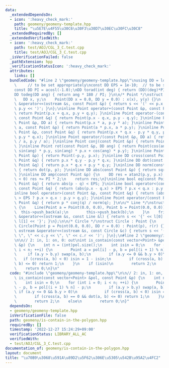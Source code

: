 ```yaml
---
data:
  _extendedDependsOn:
  - icon: ':heavy_check_mark:'
    path: geomeny/geomeny-template.hpp
    title: "\u5E7E\u4F55\u30C6\u30F3\u30D7\u30EC\u30FC\u30C8"
  _extendedRequiredBy: []
  _extendedVerifiedWith:
  - icon: ':heavy_check_mark:'
    path: test/AOJ/CGL_3_C.test.cpp
    title: test/AOJ/CGL_3_C.test.cpp
  _isVerificationFailed: false
  _pathExtension: hpp
  _verificationStatusIcon: ':heavy_check_mark:'
  attributes:
    links: []
  bundledCode: "#line 2 \"geomeny/geomeny-template.hpp\"\nusing DD = long double;\
    \     // to be set appropriately\nconst DD EPS = 1e-10;  // to be set appropriately\n\
    const DD PI = acosl(-1.0);\nDD torad(int deg) { return (DD)(deg)*PI / 180; }\n\
    DD todeg(DD ang) { return ang * 180 / PI; }\n\n/* Point */\nstruct Point {\n \
    \   DD x, y;\n    Point(DD x = 0.0, DD y = 0.0) : x(x), y(y) {}\n    friend ostream\
    \ &operator<<(ostream &s, const Point &p) { return s << '(' << p.x << \", \" <<\
    \ p.y << ')'; }\n};\ninline Point operator+(const Point &p, const Point &q) {\
    \ return Point(p.x + q.x, p.y + q.y); }\ninline Point operator-(const Point &p,\
    \ const Point &q) { return Point(p.x - q.x, p.y - q.y); }\ninline Point operator*(const\
    \ Point &p, DD a) { return Point(p.x * a, p.y * a); }\ninline Point operator*(DD\
    \ a, const Point &p) { return Point(a * p.x, a * p.y); }\ninline Point operator*(const\
    \ Point &p, const Point &q) { return Point(p.x * q.x - p.y * q.y, p.x * q.y +\
    \ p.y * q.x); }\ninline Point operator/(const Point &p, DD a) { return Point(p.x\
    \ / a, p.y / a); }\ninline Point conj(const Point &p) { return Point(p.x, -p.y);\
    \ }\ninline Point rot(const Point &p, DD ang) { return Point(cos(ang) * p.x -\
    \ sin(ang) * p.y, sin(ang) * p.x + cos(ang) * p.y); }\ninline Point rot90(const\
    \ Point &p) { return Point(-p.y, p.x); }\ninline DD cross(const Point &p, const\
    \ Point &q) { return p.x * q.y - p.y * q.x; }\ninline DD dot(const Point &p, const\
    \ Point &q) { return p.x * q.x + p.y * q.y; }\ninline DD norm(const Point &p)\
    \ { return dot(p, p); }\ninline DD abs(const Point &p) { return sqrt(dot(p, p));\
    \ }\ninline DD amp(const Point &p) {\n    DD res = atan2(p.y, p.x);\n    if (res\
    \ < 0) res += PI * 2;\n    return res;\n}\ninline bool eq(const Point &p, const\
    \ Point &q) { return abs(p - q) < EPS; }\ninline bool operator<(const Point &p,\
    \ const Point &q) { return (abs(p.x - q.x) > EPS ? p.x < q.x : p.y < q.y); }\n\
    inline bool operator>(const Point &p, const Point &q) { return (abs(p.x - q.x)\
    \ > EPS ? p.x > q.x : p.y > q.y); }\ninline Point operator/(const Point &p, const\
    \ Point &q) { return p * conj(q) / norm(q); }\n\n/* Line */\nstruct Line : vector<Point>\
    \ {\n    Line(Point a = Point(0.0, 0.0), Point b = Point(0.0, 0.0)) {\n      \
    \  this->push_back(a);\n        this->push_back(b);\n    }\n    friend ostream\
    \ &operator<<(ostream &s, const Line &l) { return s << '{' << l[0] << \", \" <<\
    \ l[1] << '}'; }\n};\n\n/* Circle */\nstruct Circle : Point {\n    DD r;\n   \
    \ Circle(Point p = Point(0.0, 0.0), DD r = 0.0) : Point(p), r(r) {}\n    friend\
    \ ostream &operator<<(ostream &s, const Circle &c) { return s << '(' << c.x <<\
    \ \", \" << c.y << \", \" << c.r << ')'; }\n};\n#line 2 \"geomeny/is-contain-in-the-polygon.hpp\"\
    \n\n// 2: in, 1: on, 0: out\nint is_contain(const vector<Point> &pol, const Point\
    \ &p) {\n    int n = (int)pol.size();\n    int isin = 0;\n    for (int i = 0;\
    \ i < n; ++i) {\n        Point a = pol[i] - p, b = pol[(i + 1) % n] - p;\n   \
    \     if (a.y > b.y) swap(a, b);\n        if (a.y <= 0 && b.y > 0)\n         \
    \   if (cross(a, b) < 0) isin = 1 - isin;\n        if (cross(a, b) == 0 && dot(a,\
    \ b) <= 0) return 1;\n    }\n    if (isin)\n        return 2;\n    else\n    \
    \    return 0;\n}\n"
  code: "#include \"geomeny/geomeny-template.hpp\"\n\n// 2: in, 1: on, 0: out\nint\
    \ is_contain(const vector<Point> &pol, const Point &p) {\n    int n = (int)pol.size();\n\
    \    int isin = 0;\n    for (int i = 0; i < n; ++i) {\n        Point a = pol[i]\
    \ - p, b = pol[(i + 1) % n] - p;\n        if (a.y > b.y) swap(a, b);\n       \
    \ if (a.y <= 0 && b.y > 0)\n            if (cross(a, b) < 0) isin = 1 - isin;\n\
    \        if (cross(a, b) == 0 && dot(a, b) <= 0) return 1;\n    }\n    if (isin)\n\
    \        return 2;\n    else\n        return 0;\n}"
  dependsOn:
  - geomeny/geomeny-template.hpp
  isVerificationFile: false
  path: geomeny/is-contain-in-the-polygon.hpp
  requiredBy: []
  timestamp: '2022-12-27 15:24:29+09:00'
  verificationStatus: LIBRARY_ALL_AC
  verifiedWith:
  - test/AOJ/CGL_3_C.test.cpp
documentation_of: geomeny/is-contain-in-the-polygon.hpp
layout: document
title: "\u70B9\u3068\u591A\u89D2\u5F62\u306E\u5305\u542B\u95A2\u4FC2"
---
```

